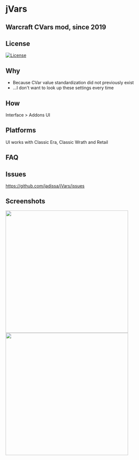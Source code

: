 # jVars
## Warcraft CVars mod, since 2019

## License
[![License](https://img.shields.io/badge/license-GPL-blue)](LICENSE)

## Why
- Because CVar value standardization did not previously exist
- ...I don't want to look up these settings every time 

## How
Interface > Addons UI

## Platforms
UI works with Classic Era, Classic Wrath and Retail

## FAQ

## Issues
https://github.com/jadissa/jVars/issues

## Screenshots
<p float="left">
  <img src="https://i.imgur.com/zzi183d.png" width="400" />
  <img src="https://i.imgur.com/TjOrU8R.png" width="400" /> 
</p>